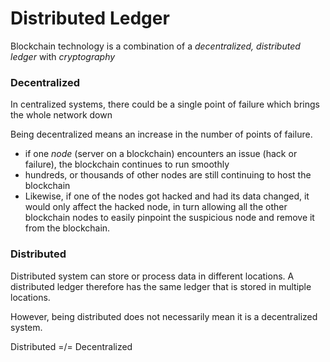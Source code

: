 # Distributed Ledger

Blockchain technology is a combination of a _decentralized, distributed ledger_ with _cryptography_

### Decentralized

In centralized systems, there could be a single point of failure which brings the whole network down

Being decentralized means an increase in the number of points of failure.

- if one _node_ (server on a blockchain) encounters an issue (hack or failure), the blockchain continues to run smoothly
- hundreds, or thousands of other nodes are still continuing to host the blockchain
- Likewise, if one of the nodes got hacked and had its data changed, it would only affect the hacked node, in turn allowing all the other blockchain nodes to easily pinpoint the suspicious node and remove it from the blockchain.

### Distributed

Distributed system can store or process data in different locations. A distributed ledger therefore has the same ledger that is stored in multiple locations.

However, being distributed does not necessarily mean it is a decentralized system.

Distributed =/= Decentralized
